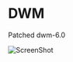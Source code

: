 DWM
=======
  
Patched dwm-6.0  
  
![ScreenShot](https://raw.github.com/elcoco/dwm-6.0/master/scrot3.png)
